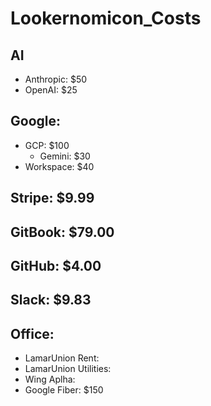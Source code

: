 # Lookernomicon_Costs

## AI
+ Anthropic: $50
+ OpenAI: $25

## Google:
+ GCP: $100
	+ Gemini: $30
+ Workspace: $40

## Stripe: $9.99
## GitBook: $79.00
## GitHub: $4.00
## Slack: $9.83

## Office:
+ LamarUnion Rent:
+ LamarUnion Utilities:
+ Wing Aplha:
+ Google Fiber: $150
